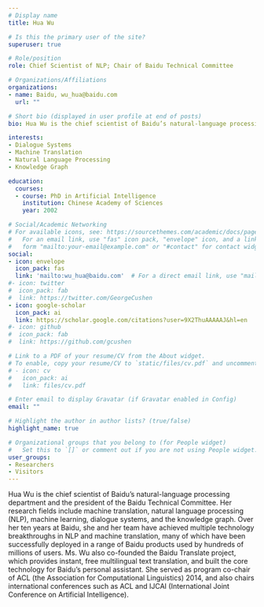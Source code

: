 ```yaml
---
# Display name
title: Hua Wu

# Is this the primary user of the site?
superuser: true

# Role/position
role: Chief Scientist of NLP; Chair of Baidu Technical Committee

# Organizations/Affiliations
organizations:
- name: Baidu, wu_hua@baidu.com
  url: ""

# Short bio (displayed in user profile at end of posts)
bio: Hua Wu is the chief scientist of Baidu’s natural-language processing department and the president of the Baidu Technical Committee.

interests:
- Dialogue Systems
- Machine Translation
- Natural Language Processing
- Knowledge Graph

education:
  courses:
  - course: PhD in Artificial Intelligence
    institution: Chinese Academy of Sciences
    year: 2002

# Social/Academic Networking
# For available icons, see: https://sourcethemes.com/academic/docs/page-builder/#icons
#   For an email link, use "fas" icon pack, "envelope" icon, and a link in the
#   form "mailto:your-email@example.com" or "#contact" for contact widget.
social:
- icon: envelope
  icon_pack: fas
  link: 'mailto:wu_hua@baidu.com'  # For a direct email link, use "mailto:test@example.org".
#- icon: twitter
#  icon_pack: fab
#  link: https://twitter.com/GeorgeCushen
- icon: google-scholar
  icon_pack: ai
  link: https://scholar.google.com/citations?user=9X2ThuAAAAAJ&hl=en
#- icon: github
#  icon_pack: fab
#  link: https://github.com/gcushen

# Link to a PDF of your resume/CV from the About widget.
# To enable, copy your resume/CV to `static/files/cv.pdf` and uncomment the lines below.
# - icon: cv
#   icon_pack: ai
#   link: files/cv.pdf

# Enter email to display Gravatar (if Gravatar enabled in Config)
email: ""

# Highlight the author in author lists? (true/false)
highlight_name: true

# Organizational groups that you belong to (for People widget)
#   Set this to `[]` or comment out if you are not using People widget.
user_groups:
- Researchers
- Visitors
---
```


Hua Wu is the chief scientist of Baidu’s natural-language processing department and the president of the Baidu Technical Committee. Her research fields include machine translation, natural language processing (NLP), machine learning, dialogue systems, and the knowledge graph. Over her ten years at Baidu, she and her team have achieved multiple technology breakthroughs in NLP and machine translation, many of which have been successfully deployed in a range of Baidu products used by hundreds of millions of users. Ms. Wu also co-founded the Baidu Translate project, which provides instant, free multilingual text translation, and built the core technology for Baidu’s personal assistant. She served as program co-chair of ACL (the Association for Computational Linguistics) 2014, and also chairs international conferences such as ACL and IJCAI (International Joint Conference on Artificial Intelligence). 
